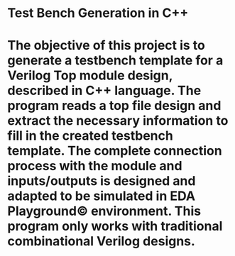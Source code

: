 # Test Bench Generation in C++
# The objective of this project is to generate a testbench template for a Verilog Top module design, described in C++ language. The program reads a top file design and extract the necessary information to fill in the created testbench template. The complete connection process with the module and inputs/outputs is designed and adapted to be simulated in EDA Playground© environment. This program only works with traditional combinational Verilog designs.
